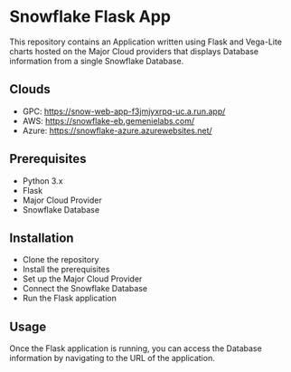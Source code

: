# Snowflake Flask App
This repository contains an Application written using Flask and Vega-Lite charts hosted on the Major Cloud providers that displays Database information from a single Snowflake Database.

## Clouds
* GPC: https://snow-web-app-f3jmjyxrpq-uc.a.run.app/
* AWS: https://snowflake-eb.gemenielabs.com/
* Azure: https://snowflake-azure.azurewebsites.net/

## Prerequisites
* Python 3.x
* Flask
* Major Cloud Provider
* Snowflake Database

## Installation
* Clone the repository
* Install the prerequisites
* Set up the Major Cloud Provider
* Connect the Snowflake Database
* Run the Flask application

## Usage
Once the Flask application is running, you can access the Database information by navigating to the URL of the application.


